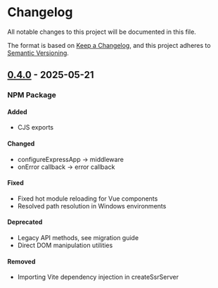 # Changelog

All notable changes to this project will be documented in this file.

The format is based on [Keep a Changelog](https://keepachangelog.com/en/1.0.0/),
and this project adheres to [Semantic Versioning](https://semver.org/spec/v2.0.0.html).

<!--

## [0.1.0] - YYYY-MM-DD

### Ruby Gem

#### Added

- Initial release of Ruby Gem
- Rails integration helpers
- Template streaming support
- Early-hints utilities
- Generators

#### Changed

- Improved performance of template rendering
- Updated dependency requirements for Rails 7.x compatibility

#### Fixed

- Fixed race condition in template streaming
- Resolved memory leak in helper methods

#### Deprecated

- Legacy renderer API, use new streaming API instead
- Old configuration format, see migration guide

#### Removed

- Support for Rails 5.x
- Deprecated utility functions

### NPM Package

#### Added

- Initial release of NPM package
- Vite dev server integration
- Frontend framework adapters
- JSON protocol implementation

#### Changed

- Optimized bundle size with tree-shaking
- Improved TypeScript type definitions

#### Fixed

- Fixed hot module reloading for Vue components
- Resolved path resolution in Windows environments

#### Deprecated

- Legacy API methods, see migration guide
- Direct DOM manipulation utilities

#### Removed

- Support for Internet Explorer
- Beta-only experimental features

[Unreleased]: https://github.com/username/universal_renderer/compare/v0.1.0...HEAD
[0.1.0]: https://github.com/username/universal_renderer/releases/tag/v0.1.0

-->

## [0.4.0] - 2025-05-21

### NPM Package

#### Added

- CJS exports

#### Changed

- configureExpressApp -> middleware
- onError callback -> error callback

#### Fixed

- Fixed hot module reloading for Vue components
- Resolved path resolution in Windows environments

#### Deprecated

- Legacy API methods, see migration guide
- Direct DOM manipulation utilities

#### Removed

- Importing Vite dependency injection in createSsrServer

[0.4.0]: https://github.com/thaske/universal_renderer/releases/tag/v0.4.0
